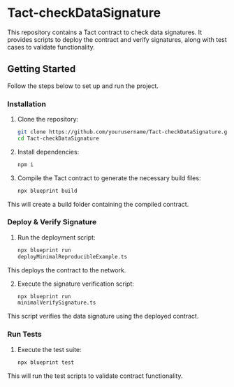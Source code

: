 # Tact-checkDataSignature

This repository contains a Tact contract to check data signatures. It provides scripts to deploy the contract and verify signatures, along with test cases to validate functionality.

## Getting Started

Follow the steps below to set up and run the project.

### Installation

1. Clone the repository:
   ```sh
   git clone https://github.com/yourusername/Tact-checkDataSignature.git
   cd Tact-checkDataSignature

2. Install dependencies:
   ```sh
   npm i

3. Compile the Tact contract to generate the necessary build files:
   ```sh
   npx blueprint build
This will create a build folder containing the compiled contract.

### Deploy & Verify Signature

1. Run the deployment script:
   ```sh
   npx blueprint run
   deployMinimalReproducibleExample.ts
This deploys the contract to the network.

2. Execute the signature verification script:
   ```sh
   npx blueprint run
   minimalVerifySignature.ts
This script verifies the data signature using the deployed contract.

### Run Tests
1. Execute the test suite:
      ```sh
      npx blueprint test
This will run the test scripts to validate contract functionality.

